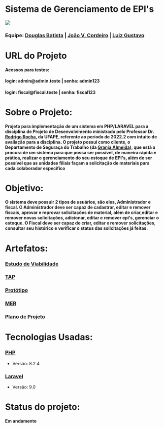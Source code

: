 <h1>Sistema de Gerenciamento de EPI's</h1>
<img src="https://i.imgur.com/86FgKqH.png"/>

</div>

<h3>Equipe:   
   <a href = "https://github.com/douglasfsbatista">Douglas Batista</a> |
   <a href = "https://github.com/jvictorcordeiro">João V. Cordeiro</a> |
   <a href = "https://github.com/luizz567">Luiz Gustavo</a>
</h3>

<h1>URL do Projeto</h1>
<h4>
   <h4>Acessos para testes:</h4>
   <h4>login: admin@admin.teste   | senha: admin123</h4>
   <h4>login: fiscal@fiscal.teste | senha: fiscal123</h4>
</h4>

<h1>Sobre o Projeto:</h1>

<h4>Projeto para implementação de um sistema em PHP/LARAVEL para a disciplina de Projeto de Desenvolvimento ministrado pelo Professor Dr. <a href = "https://github.com/rgcrochaa">Rodrigo Rocha</a>, da UFAPE, referente ao período de 2022.2 com intuito de avaliação para a disciplina. O projeto possui como cliente, o Departamento de Seguraça do Trabalho (da <a href ="https://www.instagram.com/granjaalmeida/">Granja Almeida</a>), que está a procura de um sistema para que possa ser possível, de maneira rápida e prática, realizar o gerenciamento do seu estoque de EPI's, além de ser possível que as unidades filiais façam a solicitação de materiais para cada colaborador específico</h4>
   
<h1>Objetivo:</h1>

   <h4> O sistema deve possuir 2 tipos de usuários, são eles, Administrador e fiscal.
    O Administrador deve ser capaz de cadastrar, editar e remover fiscais, aprovar e reprovar solicitações de material, além de criar,editar e remover novas solicitações, adicionar, editar e remover epi's, gerenciar o estoque.
    O Fiscal deve ser capaz de criar, editar e remover solicitações, consultar seu histórico e verificar o status das solicitações já feitas.
   </h4>
   
<h1>Artefatos:</h1>
<h3><a href = "https://docs.google.com/document/d/1jQKUXpLrDCau642qM40DPSpiN3IekYtg2CGjzk5m1Go/edit?usp=drive_link">Estudo de Viabilidade</a></h3>
<h3><a href = "https://docs.google.com/document/d/1i3ZWlw_pFdFbCG1so0gZmgtYaSiLo6zNlo-Qb3rf2NI/edit?usp=drive_link">TAP</a></h3>
<h3><a href = "https://www.figma.com/file/6N51YViG0rxL1YNJgmQSnz/GeEPI?type=design&node-id=0%3A1&mode=design&t=yFdGAGVnETBe4NJl-1">Protótipo</a></h3>
<h3><a href = "https://drive.google.com/file/d/1tOdPSbOXGwvUn2AMbVDNVMuJyAHmUEL9/view?usp=sharing">MER</a></h3>
<h3><a href = "https://docs.google.com/document/d/1N2521LyQv55cg6yU1W4JCkEg_4UpvsXGK6-tAIrnFLg/edit?usp=drive_link">Plano de Projeto</a></h3>

<h1>Tecnologias Usadas:</h1>

<h3><a href = "https://www.php.net/">PHP</a></h3>
<ul>
   <li>Versão: 8.2.4</li>
</ul>

<h3><a href = "https://laravel.com/">Laravel</a></h3>
<ul>
   <li>Versão: 9.0</li>
</ul>

<h1>Status do projeto:</h1>
<h4>Em andamento</h4>
